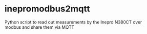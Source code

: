 # inepromodbus2mqtt

Python script to read out measurements by the Inepro N380CT over modbus and share them via MQTT
